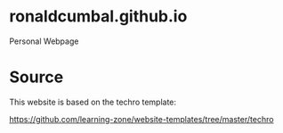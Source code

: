 # ronaldcumbal.github.io
Personal Webpage

# Source
This website is based on the techro template: 

https://github.com/learning-zone/website-templates/tree/master/techro

